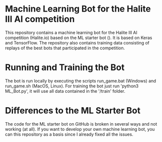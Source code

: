 # Machine Learning Bot for the Halite III AI competition
This repository contains a machine learning bot for the Halite III AI competition (Halite.io) based on the ML starter bot (). It is based on Keras and TensorFlow. The repository also contains training data consisting of replays of the best bots that participated in the competition.

# Running and Training the Bot
The bot is run locally by executing the scripts run_game.bat (Windows) and run_game.sh (MacOS, Linux). For training the bot just run 'python3 ML_Bot.py', it will use all data contained in the '/train' folder.

# Differences to the ML Starter Bot
The code for the ML starter bot on GitHub is broken in several ways and not working (at all). If you want to develop your own machine learning bot, you can this repository as a basis since I already fixed all the issues.

